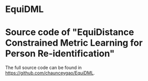 # EquiDML
# Source code of "EquiDistance Constrained Metric Learning for Person Re-identification"
The full source code can be found in https://github.com/chaunceygao/EquiDML.
